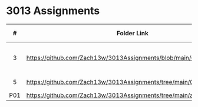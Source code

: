 # 3013 Assignments
|  #  | Folder Link | Assignment Description |
| :-: | ----------- | ---------------------- |
|  3  | https://github.com/Zach13w/3013Assignments/blob/main/03-A03      | Delete function for binary search tree          |
|  5  | https://github.com/Zach13w/3013Assignments/tree/main/05-H01      | AVL tree diagram          |
|  P01| https://github.com/Zach13w/3013Assignments/tree/main/assignments/P01 | Presentation |
